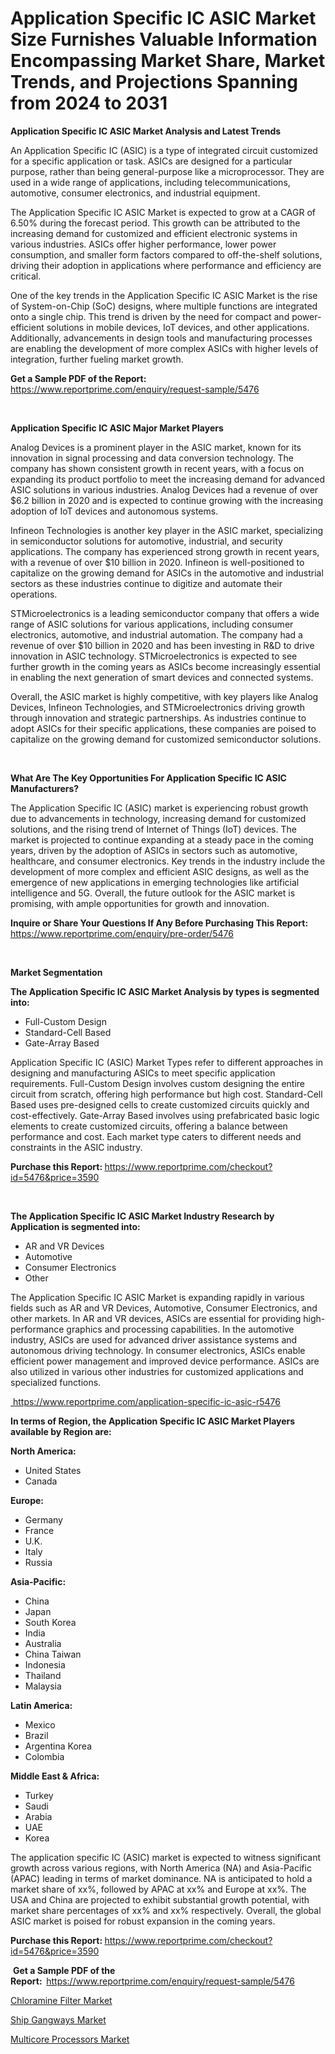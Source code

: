 <p><h1>Application Specific IC ASIC Market Size Furnishes Valuable Information Encompassing Market Share, Market Trends, and Projections Spanning from 2024 to 2031</h1></p><p><strong>Application Specific IC ASIC Market Analysis and Latest Trends</strong></p>
<p><p>An Application Specific IC (ASIC) is a type of integrated circuit customized for a specific application or task. ASICs are designed for a particular purpose, rather than being general-purpose like a microprocessor. They are used in a wide range of applications, including telecommunications, automotive, consumer electronics, and industrial equipment.</p><p>The Application Specific IC ASIC Market is expected to grow at a CAGR of 6.50% during the forecast period. This growth can be attributed to the increasing demand for customized and efficient electronic systems in various industries. ASICs offer higher performance, lower power consumption, and smaller form factors compared to off-the-shelf solutions, driving their adoption in applications where performance and efficiency are critical.</p><p>One of the key trends in the Application Specific IC ASIC Market is the rise of System-on-Chip (SoC) designs, where multiple functions are integrated onto a single chip. This trend is driven by the need for compact and power-efficient solutions in mobile devices, IoT devices, and other applications. Additionally, advancements in design tools and manufacturing processes are enabling the development of more complex ASICs with higher levels of integration, further fueling market growth.</p></p>
<p><strong>Get a Sample PDF of the Report:&nbsp;</strong> <a href="https://www.reportprime.com/enquiry/request-sample/5476">https://www.reportprime.com/enquiry/request-sample/5476</a></p>
<p>&nbsp;</p>
<p><strong>Application Specific IC ASIC Major Market Players</strong></p>
<p><p>Analog Devices is a prominent player in the ASIC market, known for its innovation in signal processing and data conversion technology. The company has shown consistent growth in recent years, with a focus on expanding its product portfolio to meet the increasing demand for advanced ASIC solutions in various industries. Analog Devices had a revenue of over $6.2 billion in 2020 and is expected to continue growing with the increasing adoption of IoT devices and autonomous systems.</p><p>Infineon Technologies is another key player in the ASIC market, specializing in semiconductor solutions for automotive, industrial, and security applications. The company has experienced strong growth in recent years, with a revenue of over $10 billion in 2020. Infineon is well-positioned to capitalize on the growing demand for ASICs in the automotive and industrial sectors as these industries continue to digitize and automate their operations.</p><p>STMicroelectronics is a leading semiconductor company that offers a wide range of ASIC solutions for various applications, including consumer electronics, automotive, and industrial automation. The company had a revenue of over $10 billion in 2020 and has been investing in R&D to drive innovation in ASIC technology. STMicroelectronics is expected to see further growth in the coming years as ASICs become increasingly essential in enabling the next generation of smart devices and connected systems.</p><p>Overall, the ASIC market is highly competitive, with key players like Analog Devices, Infineon Technologies, and STMicroelectronics driving growth through innovation and strategic partnerships. As industries continue to adopt ASICs for their specific applications, these companies are poised to capitalize on the growing demand for customized semiconductor solutions.</p></p>
<p>&nbsp;</p>
<p><strong>What Are The Key Opportunities For Application Specific IC ASIC Manufacturers?</strong></p>
<p><p>The Application Specific IC (ASIC) market is experiencing robust growth due to advancements in technology, increasing demand for customized solutions, and the rising trend of Internet of Things (IoT) devices. The market is projected to continue expanding at a steady pace in the coming years, driven by the adoption of ASICs in sectors such as automotive, healthcare, and consumer electronics. Key trends in the industry include the development of more complex and efficient ASIC designs, as well as the emergence of new applications in emerging technologies like artificial intelligence and 5G. Overall, the future outlook for the ASIC market is promising, with ample opportunities for growth and innovation.</p></p>
<p><strong>Inquire or Share Your Questions If Any Before Purchasing This Report:</strong> <a href="https://www.reportprime.com/enquiry/pre-order/5476">https://www.reportprime.com/enquiry/pre-order/5476</a></p>
<p>&nbsp;</p>
<p><strong>Market Segmentation</strong></p>
<p><strong>The Application Specific IC ASIC Market Analysis by types is segmented into:</strong></p>
<p><ul><li>Full-Custom Design</li><li>Standard-Cell Based</li><li>Gate-Array Based</li></ul></p>
<p><p>Application Specific IC (ASIC) Market Types refer to different approaches in designing and manufacturing ASICs to meet specific application requirements. Full-Custom Design involves custom designing the entire circuit from scratch, offering high performance but high cost. Standard-Cell Based uses pre-designed cells to create customized circuits quickly and cost-effectively. Gate-Array Based involves using prefabricated basic logic elements to create customized circuits, offering a balance between performance and cost. Each market type caters to different needs and constraints in the ASIC industry.</p></p>
<p><strong>Purchase this Report:&nbsp;</strong><a href="https://www.reportprime.com/checkout?id=5476&price=3590">https://www.reportprime.com/checkout?id=5476&price=3590</a></p>
<p>&nbsp;</p>
<p><strong>The Application Specific IC ASIC Market Industry Research by Application is segmented into:</strong></p>
<p><ul><li>AR and VR Devices</li><li>Automotive</li><li>Consumer Electronics</li><li>Other</li></ul></p>
<p><p>The Application Specific IC ASIC Market is expanding rapidly in various fields such as AR and VR Devices, Automotive, Consumer Electronics, and other markets. In AR and VR devices, ASICs are essential for providing high-performance graphics and processing capabilities. In the automotive industry, ASICs are used for advanced driver assistance systems and autonomous driving technology. In consumer electronics, ASICs enable efficient power management and improved device performance. ASICs are also utilized in various other industries for customized applications and specialized functions.</p></p>
<p><a href="https://www.reportprime.com/application-specific-ic-asic-r5476">&nbsp;https://www.reportprime.com/application-specific-ic-asic-r5476</a></p>
<p><strong>In terms of Region, the Application Specific IC ASIC Market Players available by Region are:</strong></p>
<p>
    <p> <strong> North America: </strong>
        <ul>
            <li>United States</li>
            <li>Canada</li>
        </ul>
        </p> 
    <p> <strong> Europe: </strong>
        <ul>
            <li>Germany</li>
            <li>France</li>
            <li>U.K.</li>
            <li>Italy</li>
            <li>Russia</li>
        </ul>
        </p> 
    <p> <strong> Asia-Pacific: </strong>
        <ul>
            <li>China</li>
            <li>Japan</li>
            <li>South Korea</li>
            <li>India</li>
            <li>Australia</li>
            <li>China Taiwan</li>
            <li>Indonesia</li>
            <li>Thailand</li>
            <li>Malaysia</li>
        </ul>
        </p> 
    <p> <strong> Latin America: </strong>
        <ul>
            <li>Mexico</li>
            <li>Brazil</li>
            <li>Argentina Korea</li>
            <li>Colombia</li>
        </ul>
        </p> 
    <p> <strong> Middle East & Africa: </strong>
        <ul>
            <li>Turkey</li>
            <li>Saudi</li>
            <li>Arabia</li>
            <li>UAE</li>
            <li>Korea</li>
        </ul>
    </p>
    </p>
<p><p>The application specific IC (ASIC) market is expected to witness significant growth across various regions, with North America (NA) and Asia-Pacific (APAC) leading in terms of market dominance. NA is anticipated to hold a market share of xx%, followed by APAC at xx% and Europe at xx%. The USA and China are projected to exhibit substantial growth potential, with market share percentages of xx% and xx% respectively. Overall, the global ASIC market is poised for robust expansion in the coming years.</p></p>
<p><strong>Purchase this Report: </strong><a href="https://www.reportprime.com/checkout?id=5476&price=3590">https://www.reportprime.com/checkout?id=5476&price=3590</a></p>
<p>&nbsp;<strong>Get a Sample PDF of the Report:&nbsp;&nbsp;</strong><a href="https://www.reportprime.com/enquiry/request-sample/5476">https://www.reportprime.com/enquiry/request-sample/5476</a></p>
<p><strong></strong></p>
<p><p><a href="https://www.linkedin.com/pulse/chloramine-filter-market-outlook-industry-overview-forecast-jhtjf">Chloramine Filter Market</a></p><p><a href="https://www.linkedin.com/pulse/ship-gangways-market-trends-analysis-forecasted-period-2024-2031-onqyf">Ship Gangways Market</a></p><p><a href="https://www.linkedin.com/pulse/multicore-processors-market-trends-analysis-forecasted-period-2p8de">Multicore Processors Market</a></p></p>